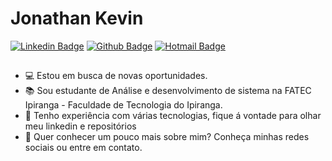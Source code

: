 # Jonathan Kevin 

[![Linkedin Badge](https://img.shields.io/badge/-Linkedin-0077B5?style=flat-square&logo=Linkedin&logoColor=white&link=https://https://www.linkedin.com/in/jonathan-kevin-barrence-20133a158/)](https://www.linkedin.com/in/jonathan-kevin-barrence-20133a158/) [![Github Badge](https://img.shields.io/badge/-Github-000?style=flat-square&logo=Github&logoColor=white&link=https://github.com/JonathanKBP)](https://github.com/JonathanKBP) [![Hotmail Badge](https://img.shields.io/badge/-Jonathan.kevinbp@hotmail.com-0078D4?style=flat-square&logo=Windows&logoColor=white&link=mailto:jonathan.kevinbp@hotmail.com)](mailto:jonathan.kevinbp@hotmail.com)
##
* 💻 Estou em busca de novas oportunidades.
* 📚 Sou estudante de Análise e desenvolvimento de sistema na FATEC Ipiranga - Faculdade de Tecnologia do Ipiranga.
* 🚀 Tenho experiência com várias tecnologias, fique á vontade para olhar meu linkedin e repositórios
* 💬 Quer conhecer um pouco mais sobre mim? Conheça minhas redes sociais ou entre em contato.
